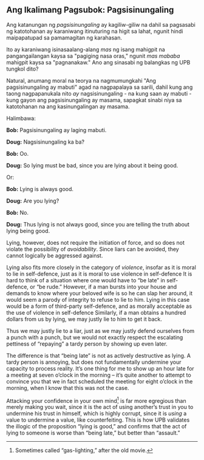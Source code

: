 ## Ang Ikalimang Pagsubok: Pagsisinungaling

Ang katanungan ng *pagsisinungaling* ay kagiliw-giliw na dahil sa pagsasabi ng katotohanan ay karaniwang itinuturing na higit sa lahat, ngunit hindi maipapatupad sa pamamagitan ng karahasan.

Ito ay karaniwang isinasaalang-alang *mas* ng isang mahigpit na pangangailangan kaysa sa "pagiging nasa oras," ngunit *mas mababa* mahigpit kaysa sa "pagnanakaw." Ano ang sinasabi ng balangkas ng UPB tungkol dito?

Natural, anumang moral na teorya na nagmumungkahi "Ang pagsisinungaling ay mabuti" agad na nagpapalaya sa sarili, dahil kung ang taong nagpapanukala nito *ay* nagsisinungaling - na kung saan ay mabuti - kung gayon ang pagsisinungaling ay masama, sapagkat sinabi niya sa katotohanan na ang kasinungalingan ay masama.

Halimbawa:

**Bob:** Pagsisinungaling ay laging mabuti.

**Doug:** Nagsisinungaling ka ba?

**Bob:** Oo.

**Doug:** So lying must be bad, since you are lying about it being good.

Or:

**Bob:** Lying is always good.

**Doug:** Are you lying?

**Bob:** No.

**Doug:** Thus lying is not always good, since you are telling the truth about lying being good.

Lying, however, does not require the initiation of force, and so does not violate the possibility of *avoidability*. Since liars can be avoided, they cannot logically be aggressed against.

Lying also fits more closely in the category of *violence*, insofar as it is moral to lie in self-defence, just as it is moral to use violence in self-defence It is hard to think of a situation where one would have to “be late” in self-defence, or “be rude.” However, if a man bursts into your house and demands to know where your beloved wife is so he can slap her around, it would seem a parody of integrity to refuse to lie to him. Lying in this case would be a form of third-party self-defence, and as morally acceptable as the use of violence in self-defence Similarly, if a man obtains a hundred dollars from us by lying, we may justly lie to him to get it back.

Thus we may justly lie to a liar, just as we may justly defend ourselves from a punch with a punch, but we would not exactly respect the escalating pettiness of “repaying” a tardy person by showing up even later.

The difference is that “being late” is not as actively destructive as lying. A tardy person is annoying, but does not fundamentally undermine your capacity to process reality. It’s one thing for me to show up an hour late for a meeting at seven o’clock in the morning – it’s quite another to attempt to convince you that we in fact scheduled the meeting for eight o’clock in the morning, when I know that this was not the case.

Attacking your confidence in your own mind[^5] is far more egregious than merely making you wait, since it is the act of using another’s trust in you to undermine his trust in himself, which is highly corrupt, since it is *using* a value to undermine a value, like counterfeiting. This is how UPB validates the illogic of the proposition “lying is good,” and confirms that the act of lying to someone is worse than “being late,” but better than “assault.”

[^5]: Sometimes called “gas-lighting,” after the old movie.